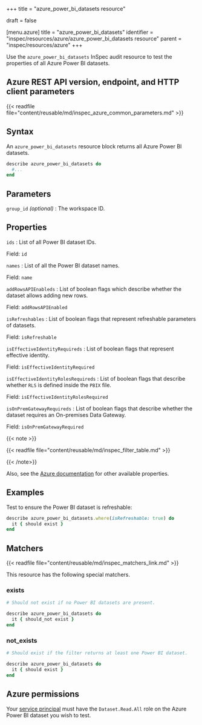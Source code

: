 +++
title = "azure_power_bi_datasets resource"

draft = false


[menu.azure]
title = "azure_power_bi_datasets"
identifier = "inspec/resources/azure/azure_power_bi_datasets resource"
parent = "inspec/resources/azure"
+++

Use the `azure_power_bi_datasets` InSpec audit resource to test the properties of all Azure Power BI datasets.

## Azure REST API version, endpoint, and HTTP client parameters

{{< readfile file="content/reusable/md/inspec_azure_common_parameters.md" >}}

## Syntax

An `azure_power_bi_datasets` resource block returns all Azure Power BI datasets.

```ruby
describe azure_power_bi_datasets do
  #...
end
```

## Parameters

`group_id` _(optional)_
: The workspace ID.

## Properties

`ids`
: List of all Power BI dataset IDs.

  Field: `id`

`names`
: List of all the Power BI dataset names.

  Field: `name`

`addRowsAPIEnableds`
: List of boolean flags which describe whether the dataset allows adding new rows.

  Field: `addRowsAPIEnabled`

`isRefreshables`
: List of boolean flags that represent refreshable parameters of datasets.

  Field: `isRefreshable`

`isEffectiveIdentityRequireds`
: List of boolean flags that represent effective identity.

  Field: `isEffectiveIdentityRequired`

`isEffectiveIdentityRolesRequireds`
: List of boolean flags that describe whether `RLS` is defined inside the `PBIX` file.

  Field: `isEffectiveIdentityRolesRequired`

`isOnPremGatewayRequireds`
: List of boolean flags that describe whether the dataset requires an On-premises Data Gateway.

  Field: `isOnPremGatewayRequired`

{{< note >}}

{{< readfile file="content/reusable/md/inspec_filter_table.md" >}}

{{< /note>}}

Also, see the [Azure documentation](https://docs.microsoft.com/en-us/rest/api/power-bi/datasets/get-datasets) for other available properties.

## Examples

Test to ensure the Power BI dataset is refreshable:

```ruby
describe azure_power_bi_datasets.where(isRefreshable: true) do
  it { should exist }
end
```

## Matchers

{{< readfile file="content/reusable/md/inspec_matchers_link.md" >}}

This resource has the following special matchers.

### exists

```ruby
# Should not exist if no Power BI datasets are present.

describe azure_power_bi_datasets do
  it { should_not exist }
end
```

### not_exists

```ruby
# Should exist if the filter returns at least one Power BI dataset.

describe azure_power_bi_datasets do
  it { should exist }
end
```

## Azure permissions

Your [service principal](https://learn.microsoft.com/en-us/entra/identity-platform/howto-create-service-principal-portal) must have the `Dataset.Read.All` role on the Azure Power BI dataset you wish to test.
